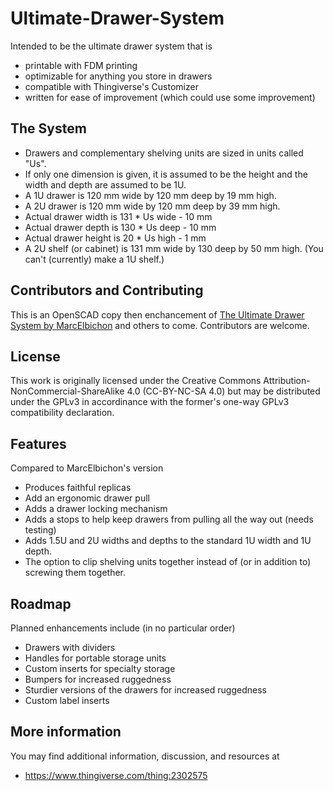 # Ultimate-Drawer-System
Intended to be the ultimate drawer system that is
* printable with FDM printing
* optimizable for anything you store in drawers
* compatible with Thingiverse's Customizer
* written for ease of improvement (which could use some improvement)


## The System
* Drawers and complementary shelving units are sized in units called "Us".
* If only one dimension is given, it is assumed to be the height and the width and depth are assumed to be 1U.
* A 1U drawer is 120 mm wide by 120 mm deep by 19 mm high.
* A 2U drawer is 120 mm wide by 120 mm deep by 39 mm high.
* Actual drawer width is 131 * Us wide - 10 mm
* Actual drawer depth is 130 * Us deep - 10 mm
* Actual drawer height is 20 * Us high - 1 mm
* A 2U shelf (or cabinet) is 131 mm wide by 130 deep by 50 mm high. (You can't (currently) make a 1U shelf.)

## Contributors and Contributing
This is an OpenSCAD copy then enchancement of [The Ultimate Drawer System by MarcElbichon](https://www.thingiverse.com/thing:2302575) and others to come. Contributors are welcome.

## License
This work is originally licensed under the Creative Commons Attribution-NonCommercial-ShareAlike 4.0 (CC-BY-NC-SA 4.0) but may be distributed under the GPLv3 in accordinance with the former's one-way GPLv3 compatibility declaration.

## Features
Compared to MarcElbichon's version
* Produces faithful replicas
* Add an ergonomic drawer pull
* Adds a drawer locking mechanism
* Adds a stops to help keep drawers from pulling all the way out (needs testing)
* Adds 1.5U and 2U widths and depths to the standard 1U width and 1U depth.
* The option to clip shelving units together instead of (or in addition to) screwing them together.

## Roadmap
Planned enhancements include (in no particular order)
* Drawers with dividers
* Handles for portable storage units
* Custom inserts for specialty storage
* Bumpers for increased ruggedness
* Sturdier versions of the drawers for increased ruggedness
* Custom label inserts 

## More information
You may find additional information, discussion, and resources at 
* https://www.thingiverse.com/thing:2302575

